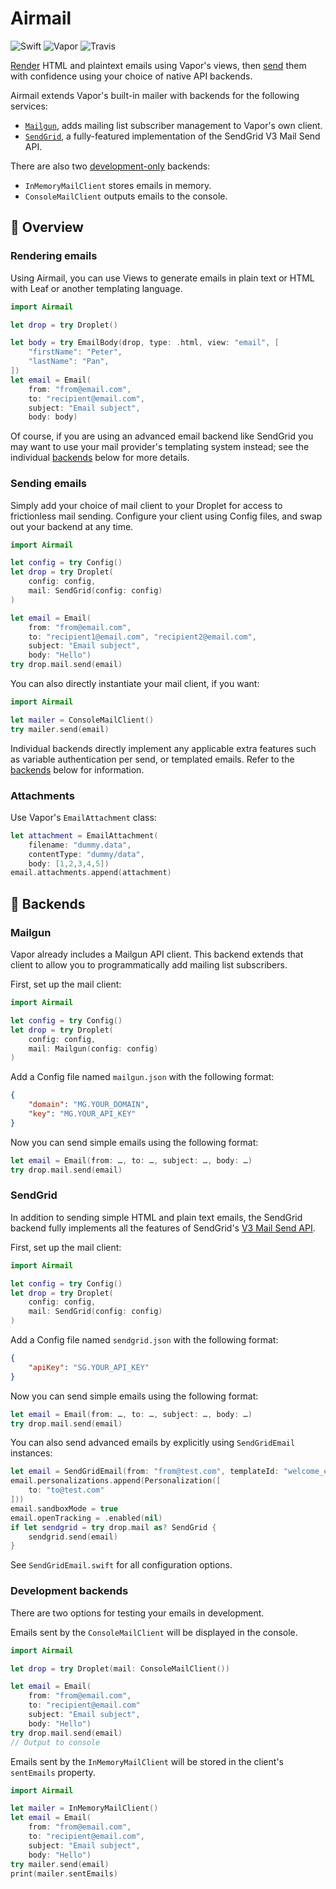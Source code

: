 # Airmail

![Swift](http://img.shields.io/badge/swift-3.1-brightgreen.svg)
![Vapor](http://img.shields.io/badge/vapor-2.0-brightgreen.svg)
![Travis](https://travis-ci.org/vapor-community/mail.svg?branch=master)

[Render](#rendering-emails) HTML and plaintext emails using Vapor's views, then
[send](#sending-emails) them with confidence using your choice of native API
backends.

Airmail extends Vapor's built-in mailer with backends for the following services:

* [`Mailgun`](#mailgun), adds mailing list subscriber management to Vapor's own client.
* [`SendGrid`](#sendgrid), a fully-featured implementation of the SendGrid V3 Mail Send API.

There are also two [development-only](#development-backends) backends:

* `InMemoryMailClient` stores emails in memory.
* `ConsoleMailClient` outputs emails to the console.

## 📘 Overview

### Rendering emails

Using Airmail, you can use Views to generate emails in plain text or HTML with Leaf
or another templating language.

```Swift
import Airmail

let drop = try Droplet()

let body = try EmailBody(drop, type: .html, view: "email", [
    "firstName": "Peter",
    "lastName": "Pan",
])
let email = Email(
    from: "from@email.com",
    to: "recipient@email.com",
    subject: "Email subject",
    body: body)
```

Of course, if you are using an advanced email backend like SendGrid you may want
to use your mail provider's templating system instead; see the individual
[backends](#backends) below for more details.

### Sending emails

Simply add your choice of mail client to your Droplet for access to
frictionless mail sending. Configure your client using Config files, and swap
out your backend at any time.

```Swift
import Airmail

let config = try Config()
let drop = try Droplet(
    config: config,
    mail: SendGrid(config: config)
)

let email = Email(
    from: "from@email.com",
    to: "recipient1@email.com", "recipient2@email.com",
    subject: "Email subject",
    body: "Hello")
try drop.mail.send(email)
```

You can also directly instantiate your mail client, if you want:

```Swift
import Airmail

let mailer = ConsoleMailClient()
try mailer.send(email)
```

Individual backends directly implement any applicable extra features such as
variable authentication per send, or templated emails. Refer to the
[backends](#backends) below for information.

### Attachments

Use Vapor's `EmailAttachment` class:

```Swift
let attachment = EmailAttachment(
    filename: "dummy.data",
    contentType: "dummy/data",
    body: [1,2,3,4,5])
email.attachments.append(attachment)
```

## 📘 Backends

### Mailgun

Vapor already includes a Mailgun API client. This backend extends that client
to allow you to programmatically add mailing list subscribers.

First, set up the mail client:

```Swift
import Airmail

let config = try Config()
let drop = try Droplet(
    config: config,
    mail: Mailgun(config: config)
)
```

Add a Config file named `mailgun.json` with the following format:

```json
{
    "domain": "MG.YOUR_DOMAIN",
    "key": "MG.YOUR_API_KEY"
}
```

Now you can send simple emails using the following format:

```Swift
let email = Email(from: …, to: …, subject: …, body: …)
try drop.mail.send(email)
```

### SendGrid

In addition to sending simple HTML and plain text emails,
the SendGrid backend fully implements all the features of SendGrid's
[V3 Mail Send API](https://sendgrid.com/docs/API_Reference/Web_API_v3/Mail/index.html).

First, set up the mail client:

```Swift
import Airmail

let config = try Config()
let drop = try Droplet(
    config: config,
    mail: SendGrid(config: config)
)
```

Add a Config file named `sendgrid.json` with the following format:

```json
{
    "apiKey": "SG.YOUR_API_KEY"
}
```

Now you can send simple emails using the following format:

```Swift
let email = Email(from: …, to: …, subject: …, body: …)
try drop.mail.send(email)
```

You can also send advanced emails by explicitly using `SendGridEmail` instances:

```Swift
let email = SendGridEmail(from: "from@test.com", templateId: "welcome_email")
email.personalizations.append(Personalization([
    to: "to@test.com"
]))
email.sandboxMode = true
email.openTracking = .enabled(nil)
if let sendgrid = try drop.mail as? SendGrid {
    sendgrid.send(email)
}
```

See `SendGridEmail.swift` for all configuration options.

### Development backends

There are two options for testing your emails in development.

Emails sent by the `ConsoleMailClient` will be displayed in the console.

```Swift
import Airmail

let drop = try Droplet(mail: ConsoleMailClient())

let email = Email(
    from: "from@email.com",
    to: "recipient@email.com"
    subject: "Email subject",
    body: "Hello")
try drop.mail.send(email)
// Output to console
```

Emails sent by the `InMemoryMailClient` will be stored in the client's
`sentEmails` property.

```Swift
import Airmail

let mailer = InMemoryMailClient()
let email = Email(
    from: "from@email.com",
    to: "recipient@email.com",
    subject: "Email subject",
    body: "Hello")
try mailer.send(email)
print(mailer.sentEmails)
```
